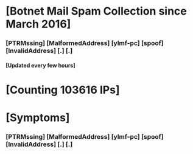 # [Botnet Mail Spam Collection since March 2016]
### [PTRMssing] [MalformedAddress] [ylmf-pc] [spoof] [InvalidAddress] [.] [.]
#### [Updated every few hours]

# [Counting 103616 IPs]

# [Symptoms] 
###   [PTRMssing] [MalformedAddress] [ylmf-pc] [spoof] [InvalidAddress] [.] [.]
